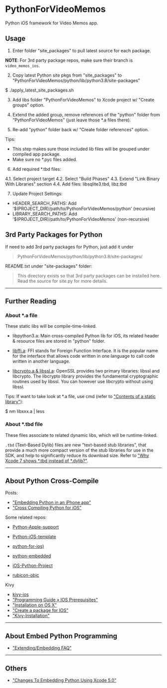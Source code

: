 # PythonForVideoMemos

Python iOS framework for Video Memos app.

## Usage

1. Enter folder "site_packages" to pull latest source for each package.

  **NOTE**: For 3rd party package repos, make sure their branch is `video_memos_ios`.

2. Copy latest Python site pkgs from "site_packages" to "PythonForVideoMemos/python/lib/python3.8/site-packages"

  $ ./apply_latest_site_packages.sh

3. Add libs folder "PythonForVideoMemos" to Xcode project w/ "Create groups" option.

4. Extend the added group, remove references of the "python" folder from "PythonForVideoMemos" (just leave those *.a files there).

5. Re-add "python" folder back w/ "Create folder references" option.

  Tips:
  - This step makes sure those included lib files will be grouped under compiled app package.
  - Make sure no *.pyc files added.

6. Add required *.tbd files:

  4.1. Select project target
  4.2. Select "Build Phases"
  4.3. Extend "Link Binary With Libraries" section
  4.4. Add files: libsqlite3.tbd, libz.tbd

7. Update Project Settings:

  - HEADER_SEARCH_PATHS:  Add '$(PROJECT_DIR)/path/to/PythonForVideoMemos/python' (recursive)
  - LIBRARY_SEARCH_PATHS: Add '$(PROJECT_DIR)/path/to/PythonForVideoMemos'    (non-recursive)

## 3rd Party Packages for Python

If need to add 3rd party packages for Python, just add it under

> PythonForVideoMemos/python/lib/python3.8/site-packages/

README.txt under "site-packages" folder:

> This directory exists so that 3rd party packages can be installed here.
> Read the source for site.py for more details. 

---

## Further Reading

### About *.a file

These static libs will be compile-time-linked.

- libpython3.a: Main cross-compiled Python lib for iOS, its related header & resource files are stored in "python" folder.

- [libffi.a](https://sourceware.org/libffi/): FFI stands for Foreign Function Interface. It is the popular name for the interface that allows code written in one language to call code written in another language.

- [libcrypto.a & libssl.a](https://wiki.openssl.org/index.php/Libcrypto_API): OpenSSL provides two primary libraries: libssl and libcrypto. The libcrypto library provides the fundamental cryptographic routines used by libssl. You can however use libcrypto without using libssl.

Tips: If want to take look at *.a file, use cmd (refer to ["Contents of a static library"](https://stackoverflow.com/questions/3757108/contents-of-a-static-library)):

  $ nm libxxx.a | less

### About *.tbd file

These files associate to related dynamic libs, which will be runtime-linked.

`.tbd` (Text-Based Dylib) files are new "text-based stub libraries", that provide a much more compact version of the stub libraries for use in the SDK, and help to significantly reduce its download size. Refer to ["Why Xcode 7 shows *.tbd instead of *.dylib?"](https://stackoverflow.com/questions/31450690/why-xcode-7-shows-tbd-instead-of-dylib).


---

## About Python Cross-Compile

Posts:

- ["Embedding Python in an iPhone app"](https://stackoverflow.com/questions/3691655/embedding-python-in-an-iphone-app)
- ["Cross Compiling Python for iOS"](http://www.srplab.com/en/files/others/compile/cross_compiling_python_for_ios.html)

Some related repos:

- [Python-Apple-support](https://github.com/beeware/Python-Apple-support)
- [Python-iOS-template](https://github.com/beeware/Python-iOS-template)
- [python-for-ios)](https://github.com/linusyang/python-for-ios)
- [python-embedded](https://github.com/albertz/python-embedded/)

- [iOS-Python-Project](https://github.com/clowwindy/iOS-Python-Project)
- [rubicon-objc](https://github.com/beeware/rubicon-objc)

Kivy

- [kivy-ios](https://github.com/kivy/kivy-ios)
- ["Programming Guide » IOS Prerequisites"](https://kivy.org/doc/stable/guide/packaging-ios-prerequisites.html#packaging-ios-prerequisites)
- ["Installation on OS X"](https://kivy.org/doc/stable/installation/installation-osx.html)
- ["Create a package for IOS"](https://kivy.org/doc/stable/guide/packaging-ios.html)
- ["Kivy-Installation"](https://www.bookstack.cn/read/Kivy-CN/01-Kivy-Installation.md)


---

## About Embed Python Programming

- ["Extending/Embedding FAQ"](https://python.readthedocs.io/en/latest/faq/extending.html)

---

## Others

- ["Changes To Embedding Python Using Xcode 5.0"](https://developer.apple.com/library/archive/technotes/tn2328/_index.html)

